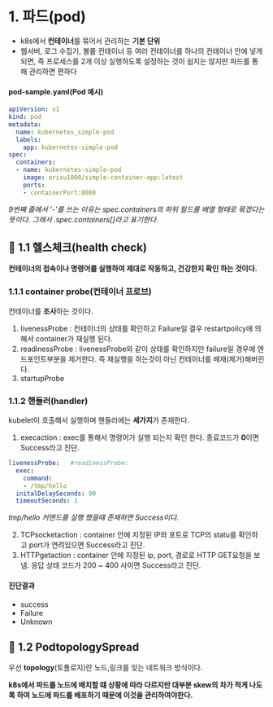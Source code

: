 # 1. 파드(pod)
* k8s에서 **컨테이너**를 묶어서 관리하는 **기본 단위**
* 웹서버, 로그 수집기, 볼륨 컨테이너 등 여러 컨테이너를 하나의 컨테이너 안에 넣게 되면, 즉 프로세스를 2개 이상 실행하도록 설정하는 것이 쉽지는 않지만 파드를 통해 관리하면 편하다


#### pod-sample.yaml(Pod 예시)
``` yaml
apiVersion: v1
kind: pod
metadata:
  name: kubernetes_simple-pod
  labels:
    app: kubernetes-simple-pod
spec:
  containers:
  - name: kubernetes-simple-pod
    image: arisu1000/simple-container-app:latest
    ports:
    - containerPort:8080
```
*9번쨰 줄에서 '-'를 쓰는 이유는 spec.containers의 하위 필드를 배열 형태로 묶겠다는 뜻이다. 그래서 .spec.containers[]라고 표기한다.*



## 📌 1.1 헬스체크(health check)
**컨테이너의 접속이나 명령어를 실행하여 제대로 작동하고, 건강한지 확인 하는 것이다.**

### 1.1.1 container probe(컨테이너 프로브)
컨테이너를 **조사**하는 것이다.

1. livenessProbe : 컨테이너의 상태를 확인하고 Failure일 결우 restartpoilcy에 의해서 container가 재실행 된다.
2. readinessProbe : livenessProbe와 같이 상태를 확인하지만 failure일 경우에 엔드포인트부분을 제거한다. 즉 재실행을 하는것이 아닌 컨테이너를 배재(제거)해버린다.
3. startupProbe

### 1.1.2 핸들러(handler)
kubelet이 호출해서 실행하며 핸들러에는 **세가지**가 존재한다.

1. execaction : exec를 통해서 명령어가 실행 되는지 확인 한다. 종료코드가 **0**이면 Success라고 진단.
``` yaml
livenessProbe:   #readinessProbe:
  exec:
    command:
    - /tmp/hello
  initalDelaySeconds: 90
  timeoutSeconds: 1
```
*tmp/hello 커맨드를 실행 했을떄 존재하면 Success이다.*

2. TCPsocketaction : container 안에 지정된 IP와 포트로 TCP의 statu를 확인하고 port가 연려있으면 Success라고 진단.
3. HTTPgetaction : container 안에 지정된 ip, port, 경로로 HTTP GET요청을 보냄. 응답 상태 코드가 200 ~ 400 사이면 Success라고 진단.

#### 진단결과
* success
* Failure
* Unknown

## 📌 1.2 PodtopologySpread
우선 **topology**(토폴로지)란 노드,링크를 잊는 네트워크 방식이다.

**k8s에서 파드를 노드에 배치할 떄 상황에 따라 다르지만 대부분 skew의 차가 적게 나도록 하여 노드에 파드를 배포하기 때문에 이것을 관리하여야한다.**



